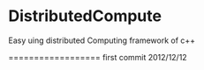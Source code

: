 DistributedCompute
==================

Easy uing distributed Computing framework of c++

==================
first commit 2012/12/12
